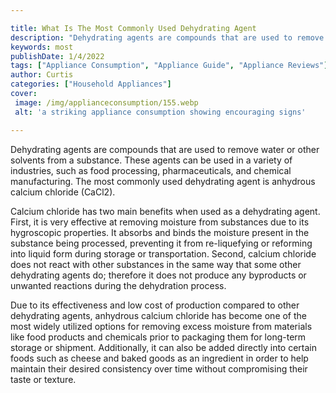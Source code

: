 ```yaml
---

title: What Is The Most Commonly Used Dehydrating Agent
description: "Dehydrating agents are compounds that are used to remove water or other solvents from a substance. These agents can be used in a v...take a moment to check it out "
keywords: most
publishDate: 1/4/2022
tags: ["Appliance Consumption", "Appliance Guide", "Appliance Reviews"]
author: Curtis
categories: ["Household Appliances"]
cover: 
 image: /img/applianceconsumption/155.webp
 alt: 'a striking appliance consumption showing encouraging signs'

---
```


Dehydrating agents are compounds that are used to remove water or other solvents from a substance. These agents can be used in a variety of industries, such as food processing, pharmaceuticals, and chemical manufacturing. The most commonly used dehydrating agent is anhydrous calcium chloride (CaCl2).

Calcium chloride has two main benefits when used as a dehydrating agent. First, it is very effective at removing moisture from substances due to its hygroscopic properties. It absorbs and binds the moisture present in the substance being processed, preventing it from re-liquefying or reforming into liquid form during storage or transportation. Second, calcium chloride does not react with other substances in the same way that some other dehydrating agents do; therefore it does not produce any byproducts or unwanted reactions during the dehydration process.

Due to its effectiveness and low cost of production compared to other dehydrating agents, anhydrous calcium chloride has become one of the most widely utilized options for removing excess moisture from materials like food products and chemicals prior to packaging them for long-term storage or shipment. Additionally, it can also be added directly into certain foods such as cheese and baked goods as an ingredient in order to help maintain their desired consistency over time without compromising their taste or texture.
